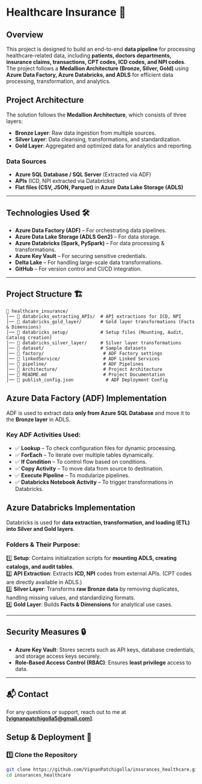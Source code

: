 # Healthcare Insurance 🚀

## Overview  
This project is designed to build an end-to-end **data pipeline** for processing healthcare-related data, including **patients, doctors departments, insurance claims, transactions, CPT codes, ICD codes, and NPI codes**. The project follows a **Medallion Architecture (Bronze, Silver, Gold)** using **Azure Data Factory, Azure Databricks, and ADLS** for efficient data processing, transformation, and analytics.  

## Project Architecture  
The solution follows the **Medallion Architecture**, which consists of three layers:  

- **Bronze Layer**: Raw data ingestion from multiple sources.  
- **Silver Layer**: Data cleansing, transformations, and standardization.  
- **Gold Layer**: Aggregated and optimized data for analytics and reporting.  

### Data Sources  
- **Azure SQL Database / SQL Server** (Extracted via ADF)  
- **APIs** (ICD, NPI extracted via Databricks)  
- **Flat files (CSV, JSON, Parquet)** in **Azure Data Lake Storage (ADLS)**  

---

## Technologies Used 🛠️  
- **Azure Data Factory (ADF)** – For orchestrating data pipelines.  
- **Azure Data Lake Storage (ADLS Gen2)** – For data storage.  
- **Azure Databricks (Spark, PySpark)** – For data processing & transformations.  
- **Azure Key Vault** – For securing sensitive credentials.  
- **Delta Lake** – For handling large-scale data transformations.  
- **GitHub** – For version control and CI/CD integration.  

---

## Project Structure 🏗️  

```plaintext
📂 healthcare_insurance/
│── 📂 databricks_extracting_APIs/  # API extractions for ICD, NPI
│── 📂 databricks_gold_layer/       # Gold layer transformations (Facts & Dimensions)
│── 📂 databricks_setup/            # Setup files (Mounting, Audit, Catalog creation)
│── 📂 databricks_silver_layer/     # Silver layer transformations
│── 📂 dataset/                     # Sample datasets
│── 📂 factory/                      # ADF Factory settings
│── 📂 linkedService/                # ADF Linked Services
│── 📂 pipeline/                     # ADF Pipelines
│── 📜 Architecture/                 # Project Architecture
│── 📜 README.md                     # Project Documentation
│── 📜 publish_config.json            # ADF Deployment Config
```

## Azure Data Factory (ADF) Implementation  
ADF is used to extract data **only from Azure SQL Database** and move it to the **Bronze layer** in ADLS.  

### Key ADF Activities Used:  
- ✅ **Lookup** – To check configuration files for dynamic processing.  
- ✅ **ForEach** – To iterate over multiple tables dynamically.  
- ✅ **If Condition** – To control flow based on conditions.  
- ✅ **Copy Activity** – To move data from source to destination.  
- ✅ **Execute Pipeline** – To modularize pipelines.  
- ✅ **Databricks Notebook Activity** – To trigger transformations in Databricks.  

## Azure Databricks Implementation  
Databricks is used for **data extraction, transformation, and loading (ETL) into Silver and Gold layers**.  

### Folders & Their Purpose:  
1️⃣ **Setup**: Contains initialization scripts for **mounting ADLS, creating catalogs, and audit tables**.  
2️⃣ **API Extraction**: Extracts **ICD, NPI** codes from external APIs. (CPT codes are directly available in ADLS.)  
3️⃣ **Silver Layer**: Transforms **raw Bronze data** by removing duplicates, handling missing values, and standardizing formats.  
4️⃣ **Gold Layer**: Builds **Facts & Dimensions** for analytical use cases.  

---

## Security Measures 🔒  
- **Azure Key Vault**: Stores secrets such as API keys, database credentials, and storage access keys securely.  
- **Role-Based Access Control (RBAC)**: Ensures **least privilege** access to data.  

---

## 📬 Contact
For any questions or support, reach out to me at **[vignanpatchigolla5@gmail.com]**.

## Setup & Deployment 🚀  

### 1️⃣ Clone the Repository  
```sh
git clone https://github.com/VignanPatchigolla/insurances_healthcare.git
cd insurances_healthcare
